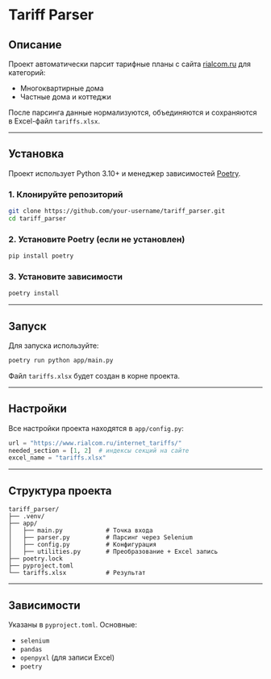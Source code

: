 
# Tariff Parser

## Описание

Проект автоматически парсит тарифные планы с сайта [rialcom.ru](https://www.rialcom.ru/internet_tariffs/) для категорий:
- Многоквартирные дома
- Частные дома и коттеджи

После парсинга данные нормализуются, объединяются и сохраняются в Excel-файл `tariffs.xlsx`.

---

## Установка

Проект использует Python 3.10+ и менеджер зависимостей [Poetry](https://python-poetry.org/).

### 1. Клонируйте репозиторий

```bash
git clone https://github.com/your-username/tariff_parser.git
cd tariff_parser
```

### 2. Установите Poetry (если не установлен)

```bash
pip install poetry
```

### 3. Установите зависимости

```bash
poetry install
```

---

## Запуск

Для запуска используйте:

```bash
poetry run python app/main.py
```

Файл `tariffs.xlsx` будет создан в корне проекта.

---

## Настройки

Все настройки проекта находятся в `app/config.py`:

```python
url = "https://www.rialcom.ru/internet_tariffs/"
needed_section = [1, 2]  # индексы секций на сайте
excel_name = "tariffs.xlsx"
```

---

## Структура проекта

```
tariff_parser/
├── .venv/
├── app/
│   ├── main.py            # Точка входа
│   ├── parser.py          # Парсинг через Selenium
│   ├── config.py          # Конфигурация
│   ├── utilities.py       # Преобразование + Excel запись
├── poetry.lock
├── pyproject.toml
└── tariffs.xlsx           # Результат
```

---

## Зависимости

Указаны в `pyproject.toml`. Основные:

- `selenium`
- `pandas`
- `openpyxl` (для записи Excel)
- `poetry`

